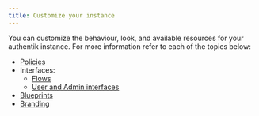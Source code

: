 ```yaml
---
title: Customize your instance
---
```


You can customize the behaviour, look, and available resources for your authentik instance. For more information refer to each of the topics below:

- [Policies](./policies/working_with_policies.md)
- Interfaces:
    - [Flows](./interfaces/flow/customization.mdx)
    - [User and Admin interfaces](./interfaces/user-admin/customization.mdx)
- [Blueprints](./blueprints/index.mdx)
- [Branding](./branding.md)
